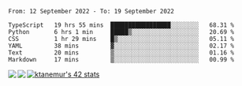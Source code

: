 <!--START_SECTION:waka-->

```text
From: 12 September 2022 - To: 19 September 2022

TypeScript   19 hrs 55 mins  █████████████████░░░░░░░░   68.31 %
Python       6 hrs 1 min     █████▒░░░░░░░░░░░░░░░░░░░   20.69 %
CSS          1 hr 29 mins    █▒░░░░░░░░░░░░░░░░░░░░░░░   05.11 %
YAML         38 mins         ▓░░░░░░░░░░░░░░░░░░░░░░░░   02.17 %
Text         20 mins         ▒░░░░░░░░░░░░░░░░░░░░░░░░   01.16 %
Markdown     17 mins         ▒░░░░░░░░░░░░░░░░░░░░░░░░   00.99 %
```

<!--END_SECTION:waka-->
<a href="https://github.com/anuraghazra/github-readme-stats">
  <img align="left" src="https://github-readme-stats.vercel.app/api?username=Tanesan&count_private=true&show_icons=true" />
<img align="left" src="https://github-readme-stats.vercel.app/api/top-langs/?username=Tanesan" />
</a>

[![ktanemur's 42 stats](https://badge42.vercel.app/api/v2/cl1wslf6s002109l771rng2w8/stats?cursusId=21&coalitionId=62)](https://github.com/JaeSeoKim/badge42)
